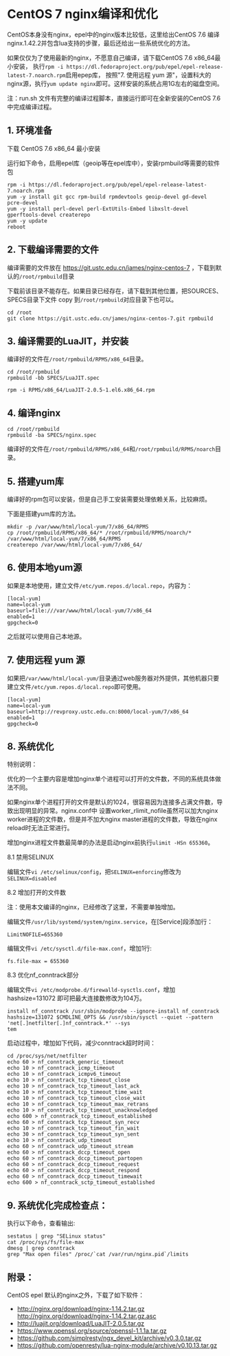 # CentOS 7 nginx编译和优化

CentOS本身没有nginx，epel中的nginx版本比较低，这里给出CentOS 7.6 编译nginx.1.42.2并包含lua支持的步骤，最后还给出一些系统优化的方法。

如果仅仅为了使用最新的nginx，不愿意自己编译，请下载CentOS 7.6 x86_64最小安装，
执行`rpm -i https://dl.fedoraproject.org/pub/epel/epel-release-latest-7.noarch.rpm`启用epep库，
按照"7. 使用远程 yum 源"，设置科大的nginx源，执行`yum update nginx`即可。这样安装的系统占用1G左右的磁盘空间。

注：run.sh 文件有完整的编译过程脚本，直接运行即可在全新安装的CentOS 7.6 中完成编译过程。

## 1. 环境准备

下载 CentOS 7.6 x86_64 最小安装

运行如下命令，启用epel库（geoip等在epel库中），安装rpmbuild等需要的软件包

```
rpm -i https://dl.fedoraproject.org/pub/epel/epel-release-latest-7.noarch.rpm
yum -y install git gcc rpm-build rpmdevtools geoip-devel gd-devel pcre-devel
yum -y install perl-devel perl-ExtUtils-Embed libxslt-devel gperftools-devel createrepo
yum -y update
reboot
```

## 2. 下载编译需要的文件

编译需要的文件放在 https://git.ustc.edu.cn/james/nginx-centos-7 ，下载到默认的`/root/rpmbuild`目录

下载前该目录不能存在。如果目录已经存在，请下载到其他位置，把SOURCES、SPECS目录下文件 copy 到`/root/rpmbuild`对应目录下也可以。

```
cd /root
git clone https://git.ustc.edu.cn/james/nginx-centos-7.git rpmbuild
```

## 3. 编译需要的LuaJIT，并安装

编译好的文件在`/root/rpmbuild/RPMS/x86_64`目录。

```
cd /root/rpmbuild
rpmbuild -bb SPECS/LuaJIT.spec

rpm -i RPMS/x86_64/LuaJIT-2.0.5-1.el6.x86_64.rpm
```

## 4. 编译nginx

```
cd /root/rpmbuild
rpmbuild -ba SPECS/nginx.spec
```
编译好的文件在`/root/rpmbuild/RPMS/x86_64`和`/root/rpmbuild/RPMS/noarch`目录。

## 5. 搭建yum库

编译好的rpm包可以安装，但是自己手工安装需要处理依赖关系，比较麻烦。

下面是搭建yum库的方法。

```
mkdir -p /var/www/html/local-yum/7/x86_64/RPMS
cp /root/rpmbuild/RPMS/x86_64/* /root/rpmbuild/RPMS/noarch/* /var/www/html/local-yum/7/x86_64/RPMS
createrepo /var/www/html/local-yum/7/x86_64/
```

## 6. 使用本地yum源

如果是本地使用，建立文件`/etc/yum.repos.d/local.repo`，内容为：
```
[local-yum]
name=local-yum
baseurl=file:///var/www/html/local-yum/7/x86_64
enabled=1
gpgcheck=0
```
之后就可以使用自己本地源。

## 7. 使用远程 yum 源

如果把`/var/www/html/local-yum/`目录通过web服务器对外提供，其他机器只要 建立文件`/etc/yum.repos.d/local.repo`即可使用。
```
[local-yum]
name=local-yum
baseurl=http://revproxy.ustc.edu.cn:8000/local-yum/7/x86_64
enabled=1
gpgcheck=0
```

## 8. 系统优化

特别说明：

优化的一个主要内容是增加nginx单个进程可以打开的文件数，不同的系统具体做法不同。

如果nginx单个进程打开的文件是默认的1024，很容易因为连接多占满文件数，导致出现明显的异常。nginx.conf中
设置worker_rlimit_nofile虽然可以加大nginx worker进程的文件数，但是并不加大nginx master进程的文件数，导致在nginx reload时无法正常进行。

增加nginx进程文件数最简单的办法是启动nginx前执行`ulimit -HSn 655360`。

8.1 禁用SELINUX

编辑文件`vi /etc/selinux/config`，把`SELINUX=enforcing`修改为`SELINUX=disabled`

8.2 增加打开的文件数

注：使用本文编译的nginx，已经修改了这里，不需要单独增加。

编辑文件`/usr/lib/systemd/system/nginx.service`，在[Service]段添加行：
```
LimitNOFILE=655360
```

编辑文件`vi /etc/sysctl.d/file-max.conf`，增加1行:
```
fs.file-max = 655360
```

8.3 优化nf_conntrack部分

编辑文件`vi /etc/modprobe.d/firewalld-sysctls.conf`，增加 hashsize=131072 即可把最大连接数修改为104万。
```
install nf_conntrack /usr/sbin/modprobe --ignore-install nf_conntrack hashsize=131072 $CMDLINE_OPTS && /usr/sbin/sysctl --quiet --pattern 'net[.]netfilter[.]nf_conntrack.*' --sys
tem
```

启动过程中，增加如下代码，减少conntrack超时时间：
```
cd /proc/sys/net/netfilter
echo 60 > nf_conntrack_generic_timeout
echo 10 > nf_conntrack_icmp_timeout
echo 10 > nf_conntrack_icmpv6_timeout
echo 10 > nf_conntrack_tcp_timeout_close
echo 10 > nf_conntrack_tcp_timeout_last_ack
echo 10 > nf_conntrack_tcp_timeout_time_wait
echo 10 > nf_conntrack_tcp_timeout_close_wait
echo 10 > nf_conntrack_tcp_timeout_max_retrans
echo 10 > nf_conntrack_tcp_timeout_unacknowledged
echo 600 > nf_conntrack_tcp_timeout_established
echo 60 > nf_conntrack_tcp_timeout_syn_recv
echo 10 > nf_conntrack_tcp_timeout_fin_wait
echo 30 > nf_conntrack_tcp_timeout_syn_sent
echo 10 > nf_conntrack_udp_timeout
echo 60 > nf_conntrack_udp_timeout_stream
echo 60 > nf_conntrack_dccp_timeout_open
echo 60 > nf_conntrack_dccp_timeout_partopen
echo 60 > nf_conntrack_dccp_timeout_request
echo 60 > nf_conntrack_dccp_timeout_respond
echo 60 > nf_conntrack_dccp_timeout_timewait
echo 600 > nf_conntrack_sctp_timeout_established
```

## 9. 系统优化完成检查点：

执行以下命令，查看输出:
```
sestatus | grep "SELinux status"
cat /proc/sys/fs/file-max
dmesg | grep conntrack
grep "Max open files" /proc/`cat /var/run/nginx.pid`/limits
```

## 附录：

CentOS epel 默认的nginx之外，下载了如下软件：

* http://nginx.org/download/nginx-1.14.2.tar.gz http://nginx.org/download/nginx-1.14.2.tar.gz.asc
* http://luajit.org/download/LuaJIT-2.0.5.tar.gz
* https://www.openssl.org/source/openssl-1.1.1a.tar.gz
* https://github.com/simplresty/ngx_devel_kit/archive/v0.3.0.tar.gz
* https://github.com/openresty/lua-nginx-module/archive/v0.10.13.tar.gz
